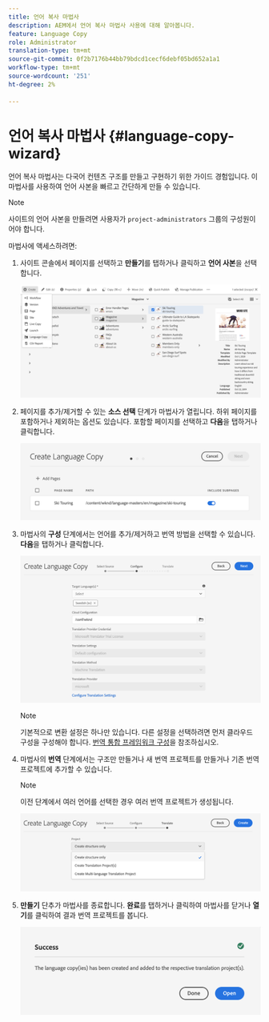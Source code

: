 ```yaml
---
title: 언어 복사 마법사
description: AEM에서 언어 복사 마법사 사용에 대해 알아봅니다.
feature: Language Copy
role: Administrator
translation-type: tm+mt
source-git-commit: 0f2b7176b44bb79bdcd1cecf6debf05bd652a1a1
workflow-type: tm+mt
source-wordcount: '251'
ht-degree: 2%

---
```



# 언어 복사 마법사 {#language-copy-wizard}

언어 복사 마법사는 다국어 컨텐츠 구조를 만들고 구현하기 위한 가이드 경험입니다. 이 마법사를 사용하여 언어 사본을 빠르고 간단하게 만들 수 있습니다.

>[!NOTE]
>
>사이트의 언어 사본을 만들려면 사용자가 `project-administrators` 그룹의 구성원이어야 합니다.

마법사에 액세스하려면:

1. 사이트 콘솔에서 페이지를 선택하고 **만들기**&#x200B;를 탭하거나 클릭하고 **언어 사본**&#x200B;을 선택합니다.

   ![마법사에서 언어 사본 만들기](../assets/language-copy-wizard.png)

1. 페이지를 추가/제거할 수 있는 **소스 선택** 단계가 마법사가 열립니다. 하위 페이지를 포함하거나 제외하는 옵션도 있습니다. 포함할 페이지를 선택하고 **다음**&#x200B;을 탭하거나 클릭합니다.

   ![마법사를 사용하여 페이지 추가](../assets/language-copy-wizard-add-pages.png)

1. 마법사의 **구성** 단계에서는 언어를 추가/제거하고 번역 방법을 선택할 수 있습니다. **다음**&#x200B;을 탭하거나 클릭합니다.

   ![마법사 단계 구성](../assets/language-copy-wizard-configure.png)

   >[!NOTE]
   >
   >기본적으로 변환 설정은 하나만 있습니다. 다른 설정을 선택하려면 먼저 클라우드 구성을 구성해야 합니다. [번역 통합 프레임워크 구성](integration-framework.md)을 참조하십시오.

1. 마법사의 **번역** 단계에서는 구조만 만들거나 새 번역 프로젝트를 만들거나 기존 번역 프로젝트에 추가할 수 있습니다.

   >[!NOTE]
   >
   >이전 단계에서 여러 언어를 선택한 경우 여러 번역 프로젝트가 생성됩니다.

   ![마법사의 번역 단계](../assets/language-copy-wizard-translate.png)

1. **만들기** 단추가 마법사를 종료합니다. **완료**&#x200B;를 탭하거나 클릭하여 마법사를 닫거나 **열기**&#x200B;를 클릭하여 결과 번역 프로젝트를 봅니다.

   ![마법사 종료](../assets/language-copy-wizard-done.png)
